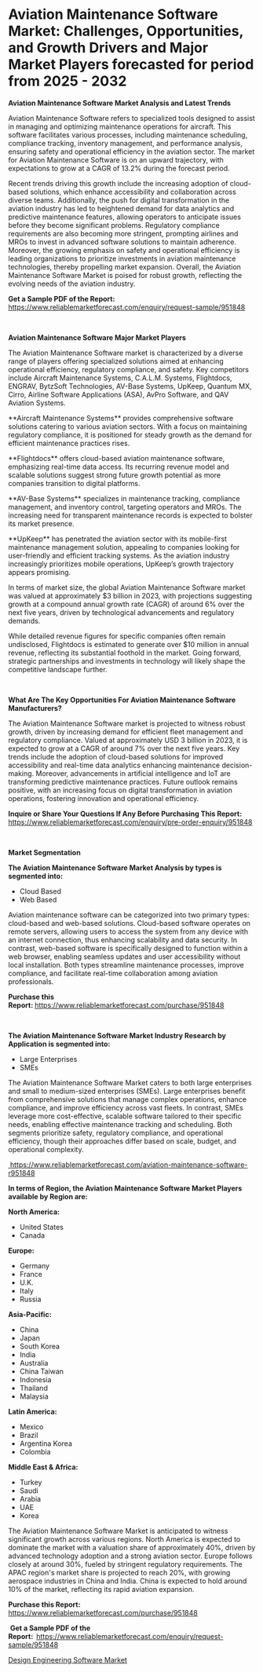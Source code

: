 <p><h1>Aviation Maintenance Software Market: Challenges, Opportunities, and Growth Drivers and Major Market Players forecasted for period from 2025 - 2032</h1></p><p><strong>Aviation Maintenance Software Market Analysis and Latest Trends</strong></p>
<p><p>Aviation Maintenance Software refers to specialized tools designed to assist in managing and optimizing maintenance operations for aircraft. This software facilitates various processes, including maintenance scheduling, compliance tracking, inventory management, and performance analysis, ensuring safety and operational efficiency in the aviation sector. The market for Aviation Maintenance Software is on an upward trajectory, with expectations to grow at a CAGR of 13.2% during the forecast period. </p><p>Recent trends driving this growth include the increasing adoption of cloud-based solutions, which enhance accessibility and collaboration across diverse teams. Additionally, the push for digital transformation in the aviation industry has led to heightened demand for data analytics and predictive maintenance features, allowing operators to anticipate issues before they become significant problems. Regulatory compliance requirements are also becoming more stringent, prompting airlines and MROs to invest in advanced software solutions to maintain adherence. Moreover, the growing emphasis on safety and operational efficiency is leading organizations to prioritize investments in aviation maintenance technologies, thereby propelling market expansion. Overall, the Aviation Maintenance Software Market is poised for robust growth, reflecting the evolving needs of the aviation industry.</p></p>
<p><strong>Get a Sample PDF of the Report:&nbsp;</strong> <a href="https://www.reliablemarketforecast.com/enquiry/request-sample/951848?utm_campaign=2732&utm_medium=2&utm_source=Github&utm_content=ia&utm_term=06032025&utm_id=aviation-maintenance-software">https://www.reliablemarketforecast.com/enquiry/request-sample/951848</a></p>
<p>&nbsp;</p>
<p><strong>Aviation Maintenance Software Major Market Players</strong></p>
<p><p>The Aviation Maintenance Software market is characterized by a diverse range of players offering specialized solutions aimed at enhancing operational efficiency, regulatory compliance, and safety. Key competitors include Aircraft Maintenance Systems, C.A.L.M. Systems, Flightdocs, ENGRAV, BytzSoft Technologies, AV-Base Systems, UpKeep, Quantum MX, Cirro, Airline Software Applications (ASA), AvPro Software, and QAV Aviation Systems.</p><p>**Aircraft Maintenance Systems** provides comprehensive software solutions catering to various aviation sectors. With a focus on maintaining regulatory compliance, it is positioned for steady growth as the demand for efficient maintenance practices rises.</p><p>**Flightdocs** offers cloud-based aviation maintenance software, emphasizing real-time data access. Its recurring revenue model and scalable solutions suggest strong future growth potential as more companies transition to digital platforms.</p><p>**AV-Base Systems** specializes in maintenance tracking, compliance management, and inventory control, targeting operators and MROs. The increasing need for transparent maintenance records is expected to bolster its market presence.</p><p>**UpKeep** has penetrated the aviation sector with its mobile-first maintenance management solution, appealing to companies looking for user-friendly and efficient tracking systems. As the aviation industry increasingly prioritizes mobile operations, UpKeep’s growth trajectory appears promising.</p><p>In terms of market size, the global Aviation Maintenance Software market was valued at approximately $3 billion in 2023, with projections suggesting growth at a compound annual growth rate (CAGR) of around 6% over the next five years, driven by technological advancements and regulatory demands.</p><p>While detailed revenue figures for specific companies often remain undisclosed, Flightdocs is estimated to generate over $10 million in annual revenue, reflecting its substantial foothold in the market. Going forward, strategic partnerships and investments in technology will likely shape the competitive landscape further.</p></p>
<p>&nbsp;</p>
<p><strong>What Are The Key Opportunities For Aviation Maintenance Software Manufacturers?</strong></p>
<p><p>The Aviation Maintenance Software market is projected to witness robust growth, driven by increasing demand for efficient fleet management and regulatory compliance. Valued at approximately USD 3 billion in 2023, it is expected to grow at a CAGR of around 7% over the next five years. Key trends include the adoption of cloud-based solutions for improved accessibility and real-time data analytics enhancing maintenance decision-making. Moreover, advancements in artificial intelligence and IoT are transforming predictive maintenance practices. Future outlook remains positive, with an increasing focus on digital transformation in aviation operations, fostering innovation and operational efficiency.</p></p>
<p><strong>Inquire or Share Your Questions If Any Before Purchasing This Report:</strong> <a href="https://www.reliablemarketforecast.com/enquiry/pre-order-enquiry/951848?utm_campaign=2732&utm_medium=2&utm_source=Github&utm_content=ia&utm_term=06032025&utm_id=aviation-maintenance-software">https://www.reliablemarketforecast.com/enquiry/pre-order-enquiry/951848</a></p>
<p>&nbsp;</p>
<p><strong>Market Segmentation</strong></p>
<p><strong>The Aviation Maintenance Software Market Analysis by types is segmented into:</strong></p>
<p><ul><li>Cloud Based</li><li>Web Based</li></ul></p>
<p><p>Aviation maintenance software can be categorized into two primary types: cloud-based and web-based solutions. Cloud-based software operates on remote servers, allowing users to access the system from any device with an internet connection, thus enhancing scalability and data security. In contrast, web-based software is specifically designed to function within a web browser, enabling seamless updates and user accessibility without local installation. Both types streamline maintenance processes, improve compliance, and facilitate real-time collaboration among aviation professionals.</p></p>
<p><strong>Purchase this Report:&nbsp;</strong><a href="https://www.reliablemarketforecast.com/purchase/951848?utm_campaign=2732&utm_medium=2&utm_source=Github&utm_content=ia&utm_term=06032025&utm_id=aviation-maintenance-software">https://www.reliablemarketforecast.com/purchase/951848</a></p>
<p>&nbsp;</p>
<p><strong>The Aviation Maintenance Software Market Industry Research by Application is segmented into:</strong></p>
<p><ul><li>Large Enterprises</li><li>SMEs</li></ul></p>
<p><p>The Aviation Maintenance Software Market caters to both large enterprises and small to medium-sized enterprises (SMEs). Large enterprises benefit from comprehensive solutions that manage complex operations, enhance compliance, and improve efficiency across vast fleets. In contrast, SMEs leverage more cost-effective, scalable software tailored to their specific needs, enabling effective maintenance tracking and scheduling. Both segments prioritize safety, regulatory compliance, and operational efficiency, though their approaches differ based on scale, budget, and operational complexity.</p></p>
<p><a href="https://www.reliablemarketforecast.com/aviation-maintenance-software-r951848?utm_campaign=2732&utm_medium=2&utm_source=Github&utm_content=ia&utm_term=06032025&utm_id=aviation-maintenance-software">&nbsp;https://www.reliablemarketforecast.com/aviation-maintenance-software-r951848</a></p>
<p><strong>In terms of Region, the Aviation Maintenance Software Market Players available by Region are:</strong></p>
<p>
    <p> <strong> North America: </strong>
        <ul>
            <li>United States</li>
            <li>Canada</li>
        </ul>
        </p> 
    <p> <strong> Europe: </strong>
        <ul>
            <li>Germany</li>
            <li>France</li>
            <li>U.K.</li>
            <li>Italy</li>
            <li>Russia</li>
        </ul>
        </p> 
    <p> <strong> Asia-Pacific: </strong>
        <ul>
            <li>China</li>
            <li>Japan</li>
            <li>South Korea</li>
            <li>India</li>
            <li>Australia</li>
            <li>China Taiwan</li>
            <li>Indonesia</li>
            <li>Thailand</li>
            <li>Malaysia</li>
        </ul>
        </p> 
    <p> <strong> Latin America: </strong>
        <ul>
            <li>Mexico</li>
            <li>Brazil</li>
            <li>Argentina Korea</li>
            <li>Colombia</li>
        </ul>
        </p> 
    <p> <strong> Middle East & Africa: </strong>
        <ul>
            <li>Turkey</li>
            <li>Saudi</li>
            <li>Arabia</li>
            <li>UAE</li>
            <li>Korea</li>
        </ul>
    </p>
    </p>
<p><p>The Aviation Maintenance Software Market is anticipated to witness significant growth across various regions. North America is expected to dominate the market with a valuation share of approximately 40%, driven by advanced technology adoption and a strong aviation sector. Europe follows closely at around 30%, fueled by stringent regulatory requirements. The APAC region's market share is projected to reach 20%, with growing aerospace industries in China and India. China is expected to hold around 10% of the market, reflecting its rapid aviation expansion.</p></p>
<p><strong>Purchase this Report: </strong><a href="https://www.reliablemarketforecast.com/purchase/951848?utm_campaign=2732&utm_medium=2&utm_source=Github&utm_content=ia&utm_term=06032025&utm_id=aviation-maintenance-software">https://www.reliablemarketforecast.com/purchase/951848</a></p>
<p>&nbsp;<strong>Get a Sample PDF of the Report:&nbsp;&nbsp;</strong><a href="https://www.reliablemarketforecast.com/enquiry/request-sample/951848?utm_campaign=2732&utm_medium=2&utm_source=Github&utm_content=ia&utm_term=06032025&utm_id=aviation-maintenance-software">https://www.reliablemarketforecast.com/enquiry/request-sample/951848</a></p>
<p><strong></strong></p>
<p><p><a href="https://github.com/pimanoruman/Market-Research-Report-List-1/blob/main/design-engineering-software-market.md?utm_campaign=2732&utm_medium=2&utm_source=Github&utm_content=ia&utm_term=06032025&utm_id=aviation-maintenance-software">Design Engineering Software Market</a></p></p>